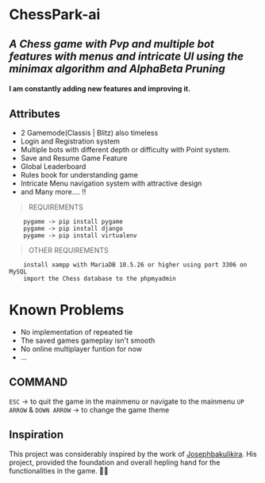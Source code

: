 # ChessPark-ai
## _A Chess game with Pvp and multiple bot features with menus and intricate UI using the minimax algorithm and AlphaBeta Pruning_



#### I am constantly adding new features and improving it.

## Attributes

- 2 Gamemode(Classis | Blitz) also timeless
- Login and Registration system
- Multiple bots with different depth or difficulty with Point system.
- Save and Resume Game Feature
- Global Leaderboard
- Rules book for understanding game
- Intricate Menu navigation system with attractive design
- and Many more.... !!


> REQUIREMENTS
```
    pygame -> pip install pygame
    pygame -> pip install django
    pygame -> pip install virtualenv

```

> OTHER REQUIREMENTS
```
    install xampp with MariaDB 10.5.26 or higher using port 3306 on MySQL
    import the Chess database to the phpmyadmin

```
# Known Problems
- No implementation of repeated tie
- The saved games gameplay isn't smooth
- No online multiplayer funtion for now
- ...

## COMMAND

`ESC` -> to quit the game in the mainmenu or navigate to the mainmenu
`UP ARROW` & `DOWN ARROW` -> to change the game theme

## Inspiration

This project was considerably inspired by the work of [Josephbakulikira](https://github.com/Josephbakulikira). His project, provided the foundation and overall hepling hand for the functionalities in the game. 🤝🤝